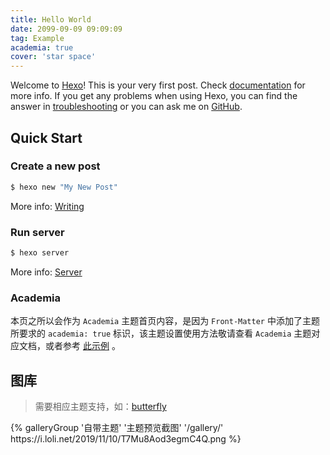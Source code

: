 ```yaml
---
title: Hello World
date: 2099-09-09 09:09:09
tag: Example
academia: true
cover: 'star space'
---
```

Welcome to [Hexo](https://hexo.io/)! This is your very first post. Check [documentation](https://hexo.io/docs/) for more info. If you get any problems when using Hexo, you can find the answer in [troubleshooting](https://hexo.io/docs/troubleshooting.html) or you can ask me on [GitHub](https://github.com/hexojs/hexo/issues).

## Quick Start

### Create a new post

``` bash
$ hexo new "My New Post"
```

More info: [Writing](https://hexo.io/docs/writing.html)

### Run server

``` bash
$ hexo server
```

More info: [Server](https://hexo.io/docs/server.html)

### Academia
本页之所以会作为 `Academia` 主题首页内容，是因为 `Front-Matter` 中添加了主题所要求的 `academia: true` 标识，该主题设置使用方法敬请查看 `Academia` 主题对应文档，或者参考 [此示例](/academia-example.html "仅为参考，请以主题文档及学术简历规范为准") 。

## 图库
> 需要相应主题支持，如：[butterfly](https://butterfly.js.org/posts/4aa8abbe/#Gallery%E7%9B%B8%E5%86%8A%E5%9C%96%E5%BA%AB)

<div class="gallery-group-main">
{% galleryGroup '自带主题' '主题预览截图' '/gallery/' https://i.loli.net/2019/11/10/T7Mu8Aod3egmC4Q.png %}
</div>

